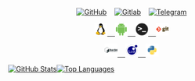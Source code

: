 <!--
**Sohil876/Sohil876** is a ✨ _special_ ✨ repository because its `README.md` (this file) appears on your GitHub profile.
-->

<p align="center"><a href ="https://github.com/Sohil876"><img alt="GitHub" src="https://img.shields.io/badge/-Github-FFFFFF?style=social&logo=Github&logoColor=black" /></a>&nbsp;&nbsp;&nbsp;&nbsp;<a href="https://gitlab.com/Sohil876"><img alt="Gitlab" src="https://img.shields.io/badge/-Gitlab-FFFFFF?style=social&logo=Gitlab&logoColor=black" /></a>&nbsp;&nbsp;&nbsp;&nbsp;<a href="https://t.me/Sohil876"><img alt="Telegram" src="https://img.shields.io/badge/-Telegram-FFFFFF?style=social&logo=Telegram&logoColor=blue" /></a></p>

<p align="center"><a href="https://github.com/Sohil876"><img alt="Linux" width="26px" src="https://raw.githubusercontent.com/github/explore/80688e429a7d4ef2fca1e82350fe8e3517d3494d/topics/linux/linux.png" />&nbsp;&nbsp;&nbsp;&nbsp;<img alt="Android" width="26px" src="https://raw.githubusercontent.com/github/explore/80688e429a7d4ef2fca1e82350fe8e3517d3494d/topics/android/android.png" />&nbsp;&nbsp;&nbsp;&nbsp;<img alt="Terminal" width="26px" src="https://raw.githubusercontent.com/github/explore/80688e429a7d4ef2fca1e82350fe8e3517d3494d/topics/terminal/terminal.png" />&nbsp;&nbsp;&nbsp;&nbsp;<img alt="Git" width="26px" src="https://raw.githubusercontent.com/github/explore/80688e429a7d4ef2fca1e82350fe8e3517d3494d/topics/git/git.png" /></a></p>

<p align="center"><a href="https://github.com/Sohil876"><img alt="Bash" width="26px" src="https://raw.githubusercontent.com/github/explore/80688e429a7d4ef2fca1e82350fe8e3517d3494d/topics/bash/bash.png" />&nbsp;&nbsp;&nbsp;&nbsp;<img alt="Lua" width="26px" src="https://raw.githubusercontent.com/github/explore/80688e429a7d4ef2fca1e82350fe8e3517d3494d/topics/lua/lua.png" />&nbsp;&nbsp;&nbsp;&nbsp;<img alt="Python" width="26px" src="https://raw.githubusercontent.com/github/explore/80688e429a7d4ef2fca1e82350fe8e3517d3494d/topics/python/python.png" /></a></p>

<p align="left"><a href="https://github.com/anuraghazra/github-readme-stats"><img alt="GitHub Stats" src="https://github-readme-stats.vercel.app/api?username=Sohil876&show_icons=true&hide_border=true&count_private=true&hide_rank=true&disable_animations=true&title_color=4F8CC9&text_color=9f9f9f&bg_color=00000000" /><img alt="Top Languages" src="https://github-readme-stats.vercel.app/api/top-langs/?username=Sohil876&show_icons=true&hide_border=true&langs_count=6&disable_animations=true&layout=compact&hide=forth,groff,m4,makefile,assembly,c,c%2B%2B,objective-c,php&card_width=280&title_color=4F8CC9&text_color=9f9f9f&bg_color=00000000" /></a></p>

